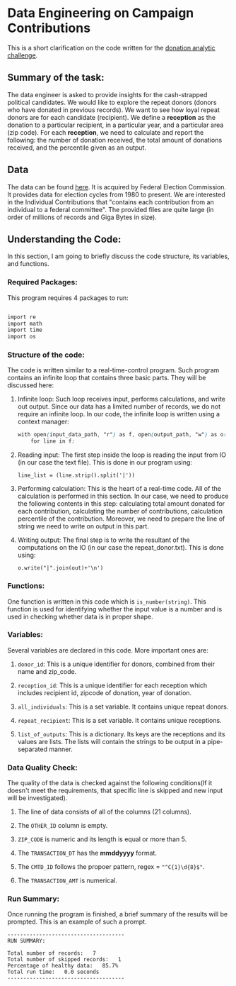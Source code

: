 # Data Engineering on Campaign Contributions

This is a short clarification on the code written for the [donation analytic challenge](https://github.com/InsightDataScience/donation-analytics).

## Summary of the task:

The data engineer is asked to provide insights for the cash-strapped political candidates.
We would like to explore the repeat donors (donors who have donated in previous records). We want to see how loyal repeat donors are for each candidate (recipient).
We define a **reception** as the donation to a particular recipient, in a particular year, and a particular area (zip code).
For each **reception**, we need to calculate and report the following: the number of donation received, the total amount of donations received, and the percentile given as an output.

## Data

The data can be found [here](https://classic.fec.gov/finance/disclosure/metadata/DataDictionaryContributionsbyIndividuals.shtml).
It is acquired by Federal Election Commission. It provides data for election cycles from 1980 to present.
We are interested in the Individual Contributions that "contains each contribution from an individual to a federal committee".
The provided files are quite large (in order of millions of records and Giga Bytes in size).

## Understanding the Code:

In this section, I am going to briefly discuss the code structure, its variables, and functions.

### Required Packages:
This program requires 4 packages to run:

```css

import re
import math
import time
import os

```

### Structure of the code:
The code is written similar to a real-time-control program.
Such program contains an infinite loop that contains three basic parts. They will be discussed here:

1. Infinite loop:
Such loop receives input, performs calculations, and write out output. Since our data has a limited number of records, we do not require an infinite loop. 
In our code, the infinite loop is written using a context manager:

    ```css
    with open(input_data_path, "r") as f, open(output_path, "w") as o:
        for line in f:
    ```
	
2. Reading input:
The first step inside the loop is reading the input from IO (in our case the text file). This is done in our program using:
    
    ```
    line_list = (line.strip().split('|'))
    ```
	
3. Performing calculation:
This is the heart of a real-time code. All of the calculation is performed in this section.
In our case, we need to produce the following contents in this step: calculating total amount donated for each contribution, calculating the number of contributions, calculation percentile of the contribution.
Moreover, we need to prepare the line of string we need to write on output in this part.
    
4. Writing output:
The final step is to write the resultant of the computations on the IO (in our case the repeat_donor.txt). This is done using:

    ```
    o.write("|".join(out)+'\n')
    ```

### Functions:

One function is written in this code which is ``is_number(string)``.
This function is used for identifying whether the input value is a number and is used in checking whether data is in proper shape.

### Variables:
Several variables are declared in this code. More important ones are:

1. ``donor_id``: This is a unique identifier for donors, combined from their name and zip_code.

2. ``reception_id``: This is a unique identifier for each reception which includes recipient id, zipcode of donation, year of donation.

3. ``all_individuals``: This is a set variable. It contains unique repeat donors.

4. ``repeat_recipient``: This is a set variable. It contains unique receptions.

5. ``list_of_outputs``: This is a dictionary. Its keys are the receptions and its values are lists. The lists will contain the strings to be output in a pipe-separated manner.

### Data Quality Check:
The quality of the data is checked against the following conditions(If it doesn't meet the requirements, that specific line is skipped and new input will be investigated).
1. The line of data consists of all of the columns (21 columns).

2. The ``OTHER_ID`` column is empty.

3. ``ZIP_CODE`` is numeric and its length is equal or more than 5.

4. The ``TRANSACTION_DT`` has the **mmddyyyy** format. 

5. The ``CMTD_ID`` follows the propoer pattern, regex = ``"^C{1}\d{8}$"``. 

6. The ``TRANSACTION_AMT`` is numerical.

### Run Summary:
Once running the program is finished, a brief summary of the results will be prompted. 
This is an example of such a prompt.
```
-------------------------------------
RUN SUMMARY:

Total number of records:   7
Total number of skipped records:   1
Percentage of healthy data:   85.7%
Total run time:   0.0 seconds
-------------------------------------
```